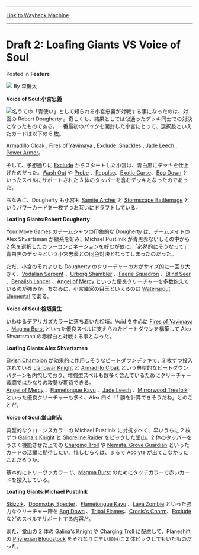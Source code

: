 
---
[Link to Wayback Machine](https://web.archive.org/web/20220702094252/https://magic.wizards.com/en/articles/archive/feature/draft-2-loafing-giants-vs-voice-soul-2000-01-01)

[_metadata_:wayback_url]:- "https://magic.wizards.com/en/articles/archive/feature/draft-2-loafing-giants-vs-voice-soul-2000-01-01"
[_metadata_:wayback_raw_url]:- "https://web.archive.org/web/20220702094252id_/https://magic.wizards.com/en/articles/archive/feature/draft-2-loafing-giants-vs-voice-soul-2000-01-01"
[_metadata_:wayback_capture_timestamp]:- "2022-07-02 09:42:52+00:00"
[_metadata_:description]:- "Voice of Soul:小宮忠義 名うての「青使い」として知られる小宮忠義が対戦する事になったのは、対面の Robert Dougherty 。奇しくも、結果としては似通ったデッキ同士での対決となったものである。一番最初のパックを開封した小宮にとって、選択肢といえたカードは以下の 6 枚。 Armadillo Cloak , Fires of Yavimaya , Exclude ,Shackles , Jade Leech , Power Armor。 そして、予想通りに Exclude からスタートした小宮は、青白黒にデッキを仕上げたのだった。Wash Out や Probe 、Repulse、Exotic Curse、Bog Down といったスペルにサポートされた 3 体のタッパーを含むデッキとなったのであった。"
[_metadata_:generator]:- "Drupal 7 (http://drupal.org)"
---


Draft 2: Loafing Giants VS Voice of Soul
========================================



 Posted in **Feature**







![](https://media.magic.wizards.com/styles/auth_small/public/generic-avatar-150_515.png)
By 森慶太











**Voice of Soul:小宮忠義**


![](https://media.magic.wizards.com/image_legacy_migration/sideboard/images/GPYOK01/882.jpg)名うての「青使い」として知られる小宮忠義が対戦する事になったのは、対面の Robert Dougherty 。奇しくも、結果としては似通ったデッキ同士での対決となったものである。一番最初のパックを開封した小宮にとって、選択肢といえたカードは以下の 6 枚。


[Armadillo Cloak](https://gatherer.wizards.com/Pages/Card/Details.aspx?name=Armadillo+Cloak) , [Fires of Yavimaya](https://gatherer.wizards.com/Pages/Card/Details.aspx?name=Fires+of+Yavimaya) , [Exclude](https://gatherer.wizards.com/Pages/Card/Details.aspx?name=Exclude) ,[Shackles](https://gatherer.wizards.com/Pages/Card/Details.aspx?name=Shackles) , [Jade Leech](https://gatherer.wizards.com/Pages/Card/Details.aspx?name=Jade+Leech) , [Power Armor](https://gatherer.wizards.com/Pages/Card/Details.aspx?name=Power+Armor)。



そして、予想通りに [Exclude](https://gatherer.wizards.com/Pages/Card/Details.aspx?name=Exclude) からスタートした小宮は、青白黒にデッキを仕上げたのだった。[Wash Out](https://gatherer.wizards.com/Pages/Card/Details.aspx?name=Wash+Out) や [Probe](https://gatherer.wizards.com/Pages/Card/Details.aspx?name=Probe) 、[Repulse](https://gatherer.wizards.com/Pages/Card/Details.aspx?name=Repulse)、[Exotic Curse](https://gatherer.wizards.com/Pages/Card/Details.aspx?name=Exotic+Curse)、[Bog Down](https://gatherer.wizards.com/Pages/Card/Details.aspx?name=Bog+Down) といったスペルにサポートされた 3 体のタッパーを含むデッキとなったのであった。  

ちなみに、Dougherty も小宮も [Samite Archer](https://gatherer.wizards.com/Pages/Card/Details.aspx?name=Samite+Archer) と [Stormscape Battlemage](https://gatherer.wizards.com/Pages/Card/Details.aspx?name=Stormscape+Battlemage) というパワーカードを一枚ずつお互いにドラフトしている。
 
**Loafing Giants:Robert Dougherty**


Your Move Games のチームシャツの印象的な Dougherty は、チームメイトの Alex Shvartsman が緑系を好み、Michael Pustilnik が青黒赤ないしその中から 2 色を選択したカラーコンビネーションを好むが故に、「必然的にそうなって」青白黒のデッキという小宮忠義との同色対決となってしまったのだった。  

ただ、小宮のそれよりも Dougherty のクリーチャーの方がサイズ的に一回り大きく、[Vodalian Serpent](https://gatherer.wizards.com/Pages/Card/Details.aspx?name=Vodalian+Serpent) 、[Urborg Shambler](https://gatherer.wizards.com/Pages/Card/Details.aspx?name=Urborg+Shambler) 、[Faerie Squadron](https://gatherer.wizards.com/Pages/Card/Details.aspx?name=Faerie+Squadron) 、[Blind Seer](https://gatherer.wizards.com/Pages/Card/Details.aspx?name=Blind+Seer) 、[Benalish Lancer](https://gatherer.wizards.com/Pages/Card/Details.aspx?name=Benalish+Lancer) 、[Angel of Mercy](https://gatherer.wizards.com/Pages/Card/Details.aspx?name=Angel+of+Mercy) といった優良クリーチャーを多数抱えているのが強みか。ちなみに、小宮陣営の目玉といえるのは [Waterspout Elemental](https://gatherer.wizards.com/Pages/Card/Details.aspx?name=Waterspout+Elemental) である。


**Voice of Soul:桧垣貴生**


いわゆるデアリガズカラーに落ち着いた桧垣。Void を中心に [Fires of Yavimaya](https://gatherer.wizards.com/Pages/Card/Details.aspx?name=Fires+of+Yavimaya) 、[Magma Burst](https://gatherer.wizards.com/Pages/Card/Details.aspx?name=Magma+Burst) といった優良スペルに支えられたビートダウンを構築して Alex Shvartsman の赤緑白と対戦する事となった。


**Loafing Giants:Alex Shvartsman**


[Elvish Champion](https://gatherer.wizards.com/Pages/Card/Details.aspx?name=Elvish+Champion) が効果的に作用しそうなビートダウンデッキで、2 枚ずつ投入されている [Llanowar Knight](https://gatherer.wizards.com/Pages/Card/Details.aspx?name=Llanowar+Knight) と [Armadillo Cloak](https://gatherer.wizards.com/Pages/Card/Details.aspx?name=Armadillo+Cloak) という典型的なビートダウンパターンも内包しており、増強型スペルも数多く含んでいるためにクリーチャー戦闘ではかなりの攻勢が期待できる。  
[Angel of Mercy](https://gatherer.wizards.com/Pages/Card/Details.aspx?name=Angel+of+Mercy) 、[Flametongue Kavu](https://gatherer.wizards.com/Pages/Card/Details.aspx?name=Flametongue+Kavu) 、[Jade Leech](https://gatherer.wizards.com/Pages/Card/Details.aspx?name=Jade+Leech) 、[Mirrorwood Treefolk](https://gatherer.wizards.com/Pages/Card/Details.aspx?name=Mirrorwood+Treefolk) といった優良クリーチャーも多く、Alex 曰く「1 勝を計算できそうだね」とのことだ。


**Voice of Soul:堂山剛志**


典型的なクローシスカラーの Michael Pustilnik に対抗すべく、早いうちに 2 枚ずつ [Galina's Knight](https://gatherer.wizards.com/Pages/Card/Details.aspx?name=Galina%27s+Knight) と [Shoreline Raider](https://gatherer.wizards.com/Pages/Card/Details.aspx?name=Shoreline+Raider) をピックした堂山。2 体のタッパーをうまく機能させた上での [Charging Troll](https://gatherer.wizards.com/Pages/Card/Details.aspx?name=Charging+Troll) や [Nemata, Grove Guardian](https://gatherer.wizards.com/Pages/Card/Details.aspx?name=Nemata%2C+Grove+Guardian) といったカードの活躍に期待したい。惜しむらくは、まるで Acolyte が出てこなかったことだろうか。  

基本的にトリーヴァカラーで、[Magma Burst](https://gatherer.wizards.com/Pages/Card/Details.aspx?name=Magma+Burst) のためにタッチカラーで赤いカードを投入している。


**Loafing Giants:Michael Pustilnik**


[Skizzik](https://gatherer.wizards.com/Pages/Card/Details.aspx?name=Skizzik)、[Doomsday Specter](https://gatherer.wizards.com/Pages/Card/Details.aspx?name=Doomsday+Specter)、[Flametongue Kavu](https://gatherer.wizards.com/Pages/Card/Details.aspx?name=Flametongue+Kavu) 、[Lava Zombie](https://gatherer.wizards.com/Pages/Card/Details.aspx?name=Lava+Zombie) といった強力なクリーチャー陣を [Bog Down](https://gatherer.wizards.com/Pages/Card/Details.aspx?name=Bog+Down) 、[Tribal Flames](https://gatherer.wizards.com/Pages/Card/Details.aspx?name=Tribal+Flames)、[Crosis's Charm](https://gatherer.wizards.com/Pages/Card/Details.aspx?name=Crosis%27s+Charm)、[Exclude](https://gatherer.wizards.com/Pages/Card/Details.aspx?name=Exclude) などのスペルでサポートする内容だ。  

また、堂山の 2 体の [Galina's Knight](https://gatherer.wizards.com/Pages/Card/Details.aspx?name=Galina%27s+Knight) や [Charging Troll](https://gatherer.wizards.com/Pages/Card/Details.aspx?name=Charging+Troll) に配慮して、Planeshift の [Phyrexian Bloodstock](https://gatherer.wizards.com/Pages/Card/Details.aspx?name=Phyrexian+Bloodstock) をそれなりに早い順目に 2 体ピックしてもいたものだった。








